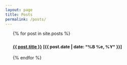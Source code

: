 ```yaml
---
layout: page
title: Posts
permalink: /posts/
---
```


<ul class="post-list">
{% for post in site.posts %}	
	<h3><a href="{{ post.url }}"><small>{{ post.title }}</small></a> <small><strong>[{{ post.date | date: "%B %e, %Y" }}]</strong> </small></h3>
{% endfor %} 
</ul>
